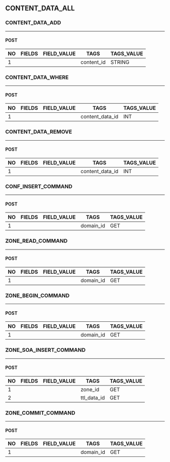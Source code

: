 ﻿## CONTENT_DATA_ALL
### CONTENT_DATA_ADD
-------------------
#### POST
| NO | FIELDS | FIELD_VALUE | TAGS       | TAGS_VALUE |
|----|--------|-------------|------------|------------|
| 1  |        |             | content_id | STRING     |
### CONTENT_DATA_WHERE
---------------------
#### POST

| NO | FIELDS | FIELD_VALUE | TAGS            | TAGS_VALUE |
|----|--------|-------------|-----------------|------------|
| 1  |        |             | content_data_id | INT        |

### CONTENT_DATA_REMOVE
----------------------
#### POST
| NO | FIELDS | FIELD_VALUE | TAGS            | TAGS_VALUE |
|----|--------|-------------|-----------------|------------|
| 1  |        |             | content_data_id | INT        |

### CONF_INSERT_COMMAND
----------------
#### POST
| NO | FIELDS | FIELD_VALUE | TAGS      | TAGS_VALUE |
|----|--------|-------------|-----------|------------|
| 1  |        |             | domain_id | GET        |

### ZONE_READ_COMMAND
-------------------
#### POST
| NO | FIELDS | FIELD_VALUE | TAGS      | TAGS_VALUE |
|----|--------|-------------|-----------|------------|
| 1  |        |             | domain_id | GET        |

### ZONE_BEGIN_COMMAND
-------------------
#### POST
| NO | FIELDS | FIELD_VALUE | TAGS      | TAGS_VALUE |
|----|--------|-------------|-----------|------------|
| 1  |        |             | domain_id | GET        |

### ZONE_SOA_INSERT_COMMAND
------------------------------
#### POST
| NO | FIELDS | FIELD_VALUE | TAGS        | TAGS_VALUE |
|----|--------|-------------|-------------|------------|
| 1  |        |             | zone_id     | GET        |
| 2  |        |             | ttl_data_id | GET        |


### ZONE_COMMIT_COMMAND
-----------------------
#### POST

| NO | FIELDS | FIELD_VALUE | TAGS      | TAGS_VALUE |
|----|--------|-------------|-----------|------------|
| 1  |        |             | domain_id | GET        |
